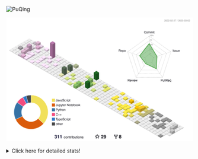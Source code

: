 ![PuQing](https://user-images.githubusercontent.com/27223114/171565019-9a56fae6-b08b-421f-99db-7e830da42371.png)

![](./profile-3d-contrib/profile-season-animate.svg)

<details>
<summary>Click here for detailed stats!</summary>

<!--START_SECTION:waka-->
**I'm a Night 🦉** 

```text
🌞 Morning                43 commits          ██░░░░░░░░░░░░░░░░░░░░░░░   07.92 % 
🌆 Daytime                199 commits         █████████░░░░░░░░░░░░░░░░   36.65 % 
🌃 Evening                118 commits         █████░░░░░░░░░░░░░░░░░░░░   21.73 % 
🌙 Night                  183 commits         ████████░░░░░░░░░░░░░░░░░   33.70 % 
```


📊 **This Week I Spent My Time On** 

```text
💬 Programming Languages: 
Python                   1 hr 10 mins        █████████████░░░░░░░░░░░░   52.71 % 
C                        32 mins             ██████░░░░░░░░░░░░░░░░░░░   24.36 % 
C++                      17 mins             ███░░░░░░░░░░░░░░░░░░░░░░   13.27 % 
Jupyter Notebook         11 mins             ██░░░░░░░░░░░░░░░░░░░░░░░   08.50 % 
Cuda                     1 min               ░░░░░░░░░░░░░░░░░░░░░░░░░   00.97 % 

🔥 Editors: 
VS Code                  2 hrs 12 mins       █████████████████████████   100.00 % 

💻 Operating System: 
Mac                      1 hr 2 mins         ████████████░░░░░░░░░░░░░   47.19 % 
Windows                  40 mins             ████████░░░░░░░░░░░░░░░░░   30.28 % 
WSL                      29 mins             ██████░░░░░░░░░░░░░░░░░░░   22.54 % 
```


<!--END_SECTION:waka-->
</details>
